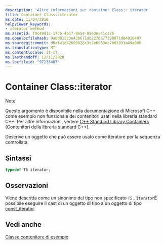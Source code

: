 ```yaml
---
description: 'Altre informazioni su: container Class:: iterator'
title: Container Class::iterator
ms.date: 11/04/2016
helpviewer_keywords:
- iterator method
ms.assetid: f9c49d1c-17cb-4b17-8e54-09e3ea41ca26
ms.openlocfilehash: 9a6d812c3e43b671db2276a77390871d84910407
ms.sourcegitcommit: d6af41e42699628c3e2e6063ec7b03931a49a098
ms.translationtype: MT
ms.contentlocale: it-IT
ms.lasthandoff: 12/11/2020
ms.locfileid: "97233487"
---
```

# <a name="container-classiterator"></a>Container Class::iterator

> [!NOTE]
> Questo argomento è disponibile nella documentazione di Microsoft C++ come esempio non funzionale dei contenitori usati nella libreria standard C++. Per altre informazioni, vedere [C++ Standard Library Containers](../standard-library/stl-containers.md) (Contenitori della libreria standard C++).

Descrive un oggetto che può essere usato come iteratore per la sequenza controllata.

## <a name="syntax"></a>Sintassi

```cpp
typedef T5 iterator;
```

## <a name="remarks"></a>Osservazioni

Viene descritta come un sinonimo del tipo non specificato `T5` . `iterator`È possibile eseguire il cast di un oggetto di tipo a un oggetto di tipo [const_iterator](../standard-library/container-class-const-iterator.md).

## <a name="see-also"></a>Vedi anche

[Classe contenitore di esempio](../standard-library/sample-container-class.md)
